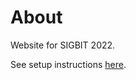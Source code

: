 # About

Website for SIGBIT 2022.

See setup instructions [here](https://harrywang.me/tailpages-tutorial-nocode).